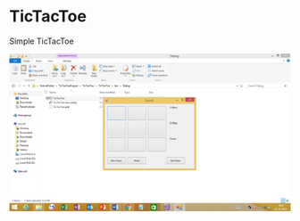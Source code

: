# TicTacToe
Simple TicTacToe

![Gameplay picture!](https://github.com/adityagit11/TicTacToe/blob/master/TicTacToeProject/Game.png)
